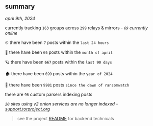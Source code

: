 
## summary
_april 9th, 2024_

currently tracking `163` groups across `299` relays & mirrors - _`69` currently online_

⏲ there have been `7` posts within the `last 24 hours`

🦈 there have been `66` posts within the `month of april`

🪐 there have been `667` posts within the `last 90 days`

🏚 there have been `699` posts within the `year of 2024`

🦕 there have been `9981` posts `since the dawn of ransomwatch`

there are `96` custom parsers indexing posts

_`20` sites using v2 onion services are no longer indexed - [support.torproject.org](https://support.torproject.org/onionservices/v2-deprecation/)_

> see the project [README](https://github.com/joshhighet/ransomwatch#ransomwatch--) for backend technicals
